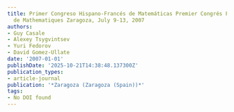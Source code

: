 ```yaml
---
title: Primer Congreso Hispano-Francés de Matemáticas Premier Congrés Franco-Espagnol
  de Mathematiques Zaragoza, July 9-13, 2007
authors:
- Guy Casale
- Alexey Tsygvintsev
- Yuri Fedorov
- David Gomez-Ullate
date: '2007-01-01'
publishDate: '2025-10-21T14:38:48.137300Z'
publication_types:
- article-journal
publication: '*Zaragoza (Zaragoza (Spain))*'
tags:
- No DOI found
---
```


